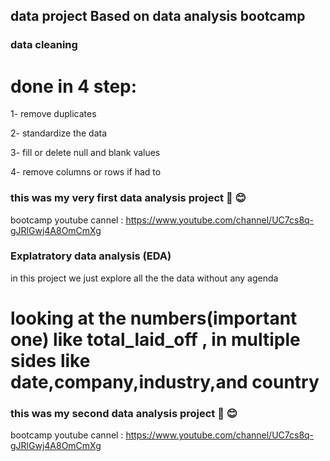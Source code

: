 ## data project Based on data analysis bootcamp

### data cleaning

# done in 4 step:

1- remove duplicates

2- standardize the data

3- fill or delete null and blank values

4- remove columns or rows if had to

### this was my very first data analysis project :smiling_face_with_three_hearts: :blush:

bootcamp youtube cannel : https://www.youtube.com/channel/UC7cs8q-gJRlGwj4A8OmCmXg


### Explatratory data analysis (EDA)

in this project we just explore all the the data without any agenda

# looking at the numbers(important one) like total_laid_off , in multiple sides like date,company,industry,and country 

### this was my second data analysis project :smiling_face_with_three_hearts: :blush:

bootcamp youtube cannel : https://www.youtube.com/channel/UC7cs8q-gJRlGwj4A8OmCmXg
